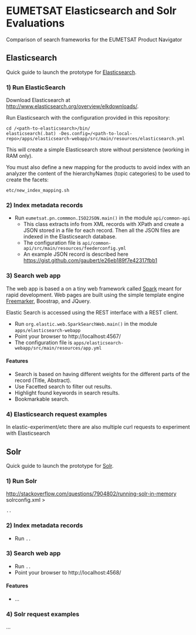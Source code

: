 # EUMETSAT Elasticsearch and Solr Evaluations

Comparison of search frameworks for the EUMETSAT Product Navigator

## Elasticsearch

Quick guide to launch the prototype for [Elasticsearch](http://www.elasticsearch.org/).

### 1) Run ElasticSearch

Download Elasticsearch at http://www.elasticsearch.org/overview/elkdownloads/.

Run Elasticsearch with the configuration provided in this repository:

```
cd /<path-to-elasticsearch>/bin/
elasticsearch(.bat) -Des.config=/<path-to-local-repo>/apps/elasticsearch-webapp/src/main/resources/elasticsearch.yml
```

This will create a simple Elasticsearch store without persistence (working in RAM only).

You must also define a new mapping for the products to avoid index with an analyzer the content of the hierarchyNames (topic categories) to be used to create the facets:

```
etc/new_index_mapping.sh
```

### 2) Index metadata records

* Run ``eumetsat.pn.commmon.ISO2JSON.main()`` in the module ``api/common-api``
  * This class extracts info from XML records with XPath and create a JSON stored in a file for each record. Then all the JSON files are indexed in the Elasticsearch database.
  * The configuration file is ``api/common-api/src/main/resources/feederconfig.yml``
  * An example JSON record is described here https://gist.github.com/gaubert/e26eb189f7e42317fbb1

### 3) Search web app

The web app is based a on a tiny web framework called [Spark](http://www.sparkjava.com) meant for rapid development. Web pages are built using the simple template engine [Freemarker](http://freemarker.org), Boostrap, and JQuery.

Elastic Search is accessed using the REST interface with a REST client.

* Run ``org.elastic.web.SparkSearchWeb.main()`` in the module ``apps/elasticsearch-webapp``
* Point your browser to http://localhost:4567/
* The configuration file is ``apps/elasticsearch-webapp/src/main/resources/app.yml``

#### Features

* Search is based on having different weights for the different parts of the record (Title, Abstract).
* Use Facetted search to filter out results.
* Highlight found keywords in search results.
* Bookmarkable search.

### 4) Elasticsearch request examples

In elastic-experiment/etc there are also multiple curl requests to experiment with Elasticsearch


## Solr

Quick guide to launch the prototype for [Solr](http://lucene.apache.org/solr/).

### 1) Run Solr

http://stackoverflow.com/questions/7904802/running-solr-in-memory
solrconfig.xml > <directoryFactory name="DirectoryFactory" class="solr.RAMDirectoryFactory"/>

```
..
```

### 2) Index metadata records

* Run ``..``

### 3) Search web app

* Run ``..``
* Point your browser to http://localhost:4568/

#### Features

* ...

### 4) Solr request examples

...
